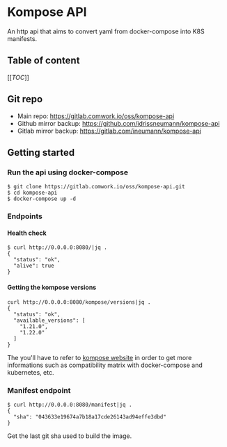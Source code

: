 # Kompose API

An http api that aims to convert yaml from docker-compose into K8S manifests.

## Table of content

[[_TOC_]]

## Git repo

* Main repo: https://gitlab.comwork.io/oss/kompose-api
* Github mirror backup: https://github.com/idrissneumann/kompose-api
* Gitlab mirror backup: https://gitlab.com/ineumann/kompose-api

## Getting started

### Run the api using docker-compose

```shell
$ git clone https://gitlab.comwork.io/oss/kompose-api.git
$ cd kompose-api
$ docker-compose up -d
```

### Endpoints
#### Health check

```shell
$ curl http://0.0.0.0:8080/|jq .
{
  "status": "ok",
  "alive": true
}
```

#### Getting the kompose versions

```shell
curl http://0.0.0.0:8080/kompose/versions|jq .
{
  "status": "ok",
  "available_versions": [
    "1.21.0",
    "1.22.0"
  ]
}
```

The you'll have to refer to [kompose website](./https://kompose.io/) in order to get more informations such as compatibility matrix with docker-compose and kubernetes, etc.

### Manifest endpoint

```shell
$ curl http://0.0.0.0:8080/manifest|jq .
{
  "sha": "043633e19674a7b18a17cde26143ad94effe3dbd"
}
```

Get the last git sha used to build the image.